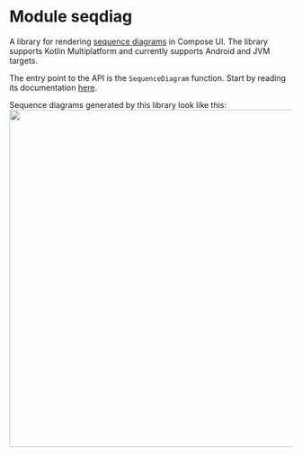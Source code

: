 # Module seqdiag

A library for rendering [sequence diagrams](https://en.wikipedia.org/wiki/Sequence_diagram) in
Compose UI. The library supports Kotlin Multiplatform and currently supports Android and JVM
targets.

The entry point to the API is the `SequenceDiagram` function. Start by reading its documentation
<a href="seqdiag/com.zachklipp.seqdiag/-sequence-diagram.html">here</a>.

Sequence diagrams generated by this library look like this:
<img src="https://github.com/zach-klippenstein/compose-seqdiag/raw/main/.assets/sample-diagram.png" width="600">
